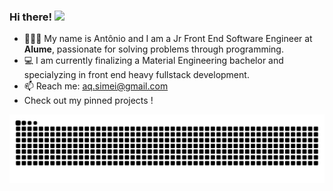 ### Hi there! <img src="https://media.giphy.com/media/hvRJCLFzcasrR4ia7z/giphy.gif" width="30px"> 
- 🙇🏽‍♂️ My name is Antônio and I am a Jr Front End Software Engineer at **Alume**, passionate for solving problems through programming.
- 💻 I am currently finalizing a Material Engineering bachelor and specialyzing in front end heavy fullstack development.
- 📫 Reach me: aq.simei@gmail.com
- Check out my pinned projects !

<picture>
  <source media="(prefers-color-scheme: dark)" srcset="https://raw.githubusercontent.com/aq-simei/aq-simei/output/github-contribution-grid-snake-dark.svg">
  <source media="(prefers-color-scheme: light)" srcset="https://raw.githubusercontent.com/aq-simei/aq-simei/output/github-contribution-grid-snake.svg">
  <img alt="github contribution grid snake animation" src="https://raw.githubusercontent.com/aq-simei/aq-simei/output/github-contribution-grid-snake.svg">
</picture>
